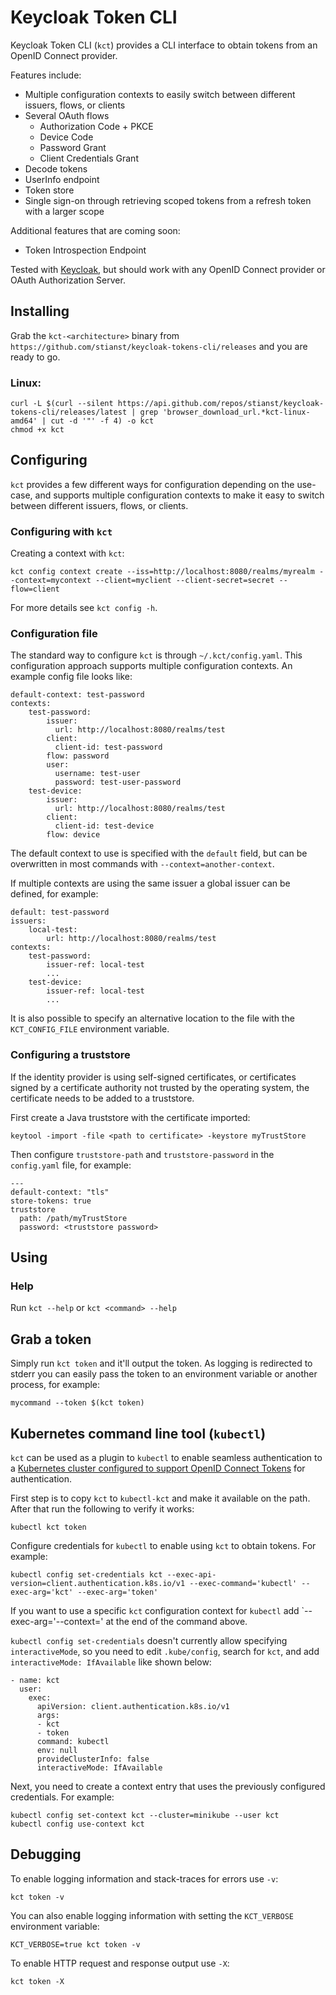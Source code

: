 # Keycloak Token CLI

Keycloak Token CLI (`kct`) provides a CLI interface to obtain tokens from an OpenID Connect provider.

Features include:

* Multiple configuration contexts to easily switch between different issuers, flows, or clients
* Several OAuth flows
    * Authorization Code + PKCE
    * Device Code
    * Password Grant
    * Client Credentials Grant
* Decode tokens
* UserInfo endpoint
* Token store
* Single sign-on through retrieving scoped tokens from a refresh token with a larger scope

Additional features that are coming soon:

* Token Introspection Endpoint

Tested with [Keycloak](https://www.keycloak.org/), but should work with any OpenID Connect provider or
OAuth Authorization Server.

## Installing

Grab the `kct-<architecture>` binary from `https://github.com/stianst/keycloak-tokens-cli/releases` and you are ready to
go.

### Linux:

```
curl -L $(curl --silent https://api.github.com/repos/stianst/keycloak-tokens-cli/releases/latest | grep 'browser_download_url.*kct-linux-amd64' | cut -d '"' -f 4) -o kct
chmod +x kct
```

## Configuring

`kct` provides a few different ways for configuration depending on the use-case, and supports multiple configuration
contexts to make it easy to switch between different issuers, flows, or clients.

### Configuring with `kct`

Creating a context with `kct`:

```
kct config context create --iss=http://localhost:8080/realms/myrealm --context=mycontext --client=myclient --client-secret=secret --flow=client
```

For more details see `kct config -h`.

### Configuration file

The standard way to configure `kct` is through `~/.kct/config.yaml`. This configuration approach supports multiple
configuration contexts. An example config file looks like:

```
default-context: test-password
contexts:
    test-password:
        issuer: 
          url: http://localhost:8080/realms/test
        client: 
          client-id: test-password
        flow: password
        user: 
          username: test-user
          password: test-user-password
    test-device:
        issuer: 
          url: http://localhost:8080/realms/test
        client: 
          client-id: test-device
        flow: device
```

The default context to use is specified with the `default` field, but can be overwritten in most commands with
`--context=another-context`.

If multiple contexts are using the same issuer a global issuer can be defined, for example:

```
default: test-password
issuers:
    local-test:
        url: http://localhost:8080/realms/test
contexts:
    test-password:
        issuer-ref: local-test
        ...
    test-device:
        issuer-ref: local-test
        ...
```

It is also possible to specify an alternative location to the file with the `KCT_CONFIG_FILE` environment variable.

### Configuring a truststore

If the identity provider is using self-signed certificates, or certificates signed by a certificate authority not
trusted by the operating system, the certificate needs to be added to a truststore.

First create a Java truststore with the certificate imported:

```
keytool -import -file <path to certificate> -keystore myTrustStore
```

Then configure `truststore-path` and `truststore-password` in the `config.yaml` file, for example:

```
---
default-context: "tls"
store-tokens: true
truststore
  path: /path/myTrustStore
  password: <truststore password>
```

## Using

### Help

Run `kct --help` or `kct <command> --help`

## Grab a token

Simply run `kct token` and it'll output the token. As logging is redirected to stderr you can easily pass the token
to an environment variable or another process, for example:

```
mycommand --token $(kct token)
```

## Kubernetes command line tool (`kubectl`)

`kct` can be used as a plugin to `kubectl` to enable seamless authentication to a
[Kubernetes cluster configured to support OpenID Connect Tokens](https://kubernetes.io/docs/reference/access-authn-authz/authentication/#openid-connect-tokens)
for authentication.

First step is to copy `kct` to `kubectl-kct` and make it available on the path. After that run the following to
verify it works:

```
kubectl kct token
```

Configure credentials for `kubectl` to enable using `kct` to obtain tokens. For example:

```
kubectl config set-credentials kct --exec-api-version=client.authentication.k8s.io/v1 --exec-command='kubectl' --exec-arg='kct' --exec-arg='token'
```

If you want to use a specific `kct` configuration context for `kubectl` add `--exec-arg='--context=<context name>' at
the
end of the command above.

`kubectl config set-credentials` doesn't currently allow specifying `interactiveMode`, so you need to
edit `.kube/config`,
search for `kct`, and add `interactiveMode: IfAvailable` like shown below:

```
- name: kct
  user:
    exec:
      apiVersion: client.authentication.k8s.io/v1
      args:
      - kct
      - token
      command: kubectl
      env: null
      provideClusterInfo: false
      interactiveMode: IfAvailable
```

Next, you need to create a context entry that uses the previously configured credentials. For example:

```
kubectl config set-context kct --cluster=minikube --user kct
kubectl config use-context kct
``` 

## Debugging

To enable logging information and stack-traces for errors use `-v`: 

```
kct token -v
```

You can also enable logging information with setting the `KCT_VERBOSE` environment variable:

```
KCT_VERBOSE=true kct token -v 
```

To enable HTTP request and response output use `-X`:

```
kct token -X
```
